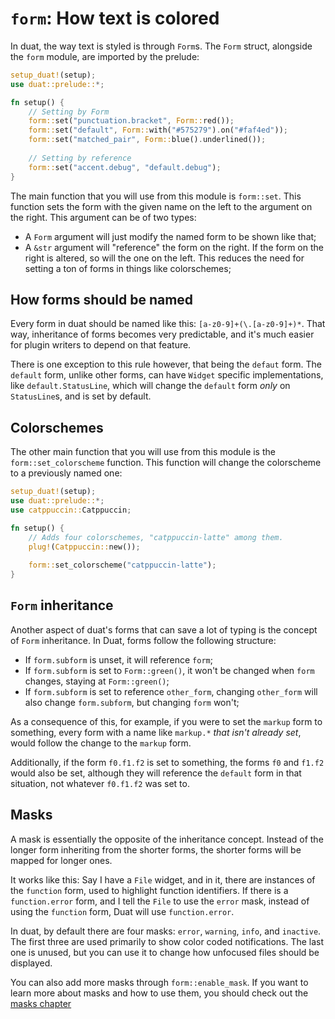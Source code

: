 # `form`: How text is colored

In duat, the way text is styled is through `Form`s. The `Form` struct, 
alongside the `form` module, are imported by the prelude:

```rust
setup_duat!(setup);
use duat::prelude::*;

fn setup() {
    // Setting by Form
    form::set("punctuation.bracket", Form::red());
    form::set("default", Form::with("#575279").on("#faf4ed"));
    form::set("matched_pair", Form::blue().underlined()); 
    
    // Setting by reference
    form::set("accent.debug", "default.debug");
}
```

The main function that you will use from this module is `form::set`. This 
function sets the form with the given name on the left to the argument on the 
right. This argument can be of two types:

- A `Form` argument will just modify the named form to be shown like that;
- A `&str` argument will "reference" the form on the right. If the form on the 
  right is altered, so will the one on the left. This reduces the need for 
  setting a ton of forms in things like colorschemes;

## How forms should be named

Every form in duat should be named like this: `[a-z0-9]+(\.[a-z0-9]+)*`. That 
way, inheritance of forms becomes very predictable, and it's much easier for 
plugin writers to depend on that feature.

There is one exception to this rule however, that being the `defaut` form. The 
`default` form, unlike other forms, can have `Widget` specific implementations, 
like `default.StatusLine`, which will change the `default` form _only_ on 
`StatusLine`s, and is set by default.

## Colorschemes

The other main function that you will use from this module is the 
`form::set_colorscheme` function. This function will change the colorscheme to 
a previously named one:

```rust
setup_duat!(setup);
use duat::prelude::*;
use catppuccin::Catppuccin;

fn setup() {
    // Adds four colorschemes, "catppuccin-latte" among them.
    plug!(Catppuccin::new());
    
    form::set_colorscheme("catppuccin-latte");
}
```

## `Form` inheritance

Another aspect of duat's forms that can save a lot of typing is the concept of `Form` inheritance. In Duat, forms follow the following structure:

- If `form.subform` is unset, it will reference `form`;
- If `form.subform` is set to `Form::green()`, it won't be changed when 
  `form` changes, staying at `Form::green()`;
- If `form.subform` is set to reference `other_form`, changing 
  `other_form` will also change `form.subform`, but changing `form` 
  won't;

As a consequence of this, for example, if you were to set the `markup` form to 
something, every form with a name like `markup.*` _that isn't already set_, 
would follow the change to the `markup` form.

Additionally, if the form `f0.f1.f2` is set to something, the forms `f0` and 
`f1.f2` would also be set, although they will reference the `default` form in 
that situation, not whatever `f0.f1.f2` was set to.

## Masks

A mask is essentially the opposite of the inheritance concept. Instead of the longer form inheriting from the shorter forms, the shorter forms will be mapped for longer ones.

It works like this: Say I have a `File` widget, and in it, there are instances 
of the `function` form, used to highlight function identifiers. If there is a 
`function.error` form, and I tell the `File` to use the `error` mask, instead 
of using the `function` form, Duat will use `function.error`.

In duat, by default there are four masks: `error`, `warning`, `info`, and `inactive`. The first three are used primarily to show color coded notifications. The last one is unused, but you can use it to change how unfocused files should be displayed.

You can also add more masks through `form::enable_mask`. If you want to learn 
more about masks and how to use them, you should check out the [masks 
chapter](masks.md)
